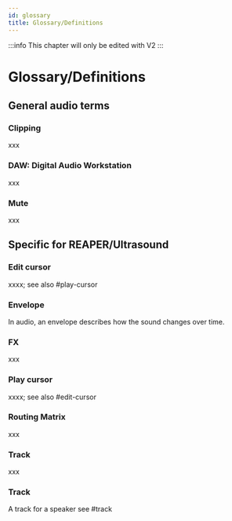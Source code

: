 ```yaml
---
id: glossary
title: Glossary/Definitions
---
```


:::info
This chapter will only be edited with V2
:::

# Glossary/Definitions

## General audio terms

### Clipping

xxx

### DAW: Digital Audio Workstation

xxx

### Mute

xxx

## Specific for REAPER/Ultrasound

### Edit cursor

xxxx; see also #play-cursor

### Envelope

In audio, an envelope describes how the sound changes over time.

### FX

xxx

### Play cursor

xxxx; see also #edit-cursor

### Routing Matrix

xxx

### Track

xxx

### Track

A track for a speaker see #track
